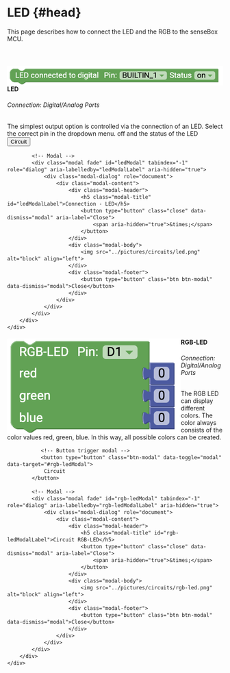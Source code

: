 # LED {#head}

<div class="description">This page describes how to connect the LED and the RGB to the senseBox MCU.
</div>
<div class="line">
    <br>
    <br>
</div>

<div class="container">
    <div class="row">
        <div class="col-md">
            <img src="../pictures/blocks/led/led1.png" alt="block" align="left">
        </div>
        <div class="col-md">
            <h4>LED</h4>
            <h6>Connection: Digital/Analog Ports</h6>
            The simplest output option is controlled via the connection of an LED. Select the correct pin in the dropdown menu.
            off and the status of the LED
            <br>
            <!-- Button trigger modal -->
            <button type="button" class="btn-modal" data-toggle="modal" data-target="#ledModal">
                Circuit
            </button>

            <!-- Modal -->
            <div class="modal fade" id="ledModal" tabindex="-1" role="dialog" aria-labelledby="ledModalLabel" aria-hidden="true">
                <div class="modal-dialog" role="document">
                    <div class="modal-content">
                        <div class="modal-header">
                            <h5 class="modal-title" id="ledModalLabel">Connection - LED</h5>
                            <button type="button" class="close" data-dismiss="modal" aria-label="Close">
                                <span aria-hidden="true">&times;</span>
                            </button>
                        </div>
                        <div class="modal-body">
                            <img src="../pictures/circuits/led.png" alt="block" align="left">
                        </div>
                        <div class="modal-footer">
                            <button type="button" class="btn btn-modal" data-dismiss="modal">Close</button>
                        </div>
                    </div>
                </div>
            </div>
        </div>
    </div>
</div>

<div class="line"></div>

<div class="container">
    <div class="row">
        <div class="col-md">
            <img src="../pictures/blocks/led/led2.png" alt="block" align="left">
        </div>
        <div class="col-md">
            <h4>RGB-LED</h4>
            <h6>Connection: Digital/Analog Ports</h6>
            The RGB LED can display different colors. The color always consists of the color values red, green, blue. In this way, all possible colors can be created. 

               <!-- Button trigger modal -->
               <button type="button" class="btn-modal" data-toggle="modal" data-target="#rgb-ledModal">
                Circuit
            </button>

            <!-- Modal -->
            <div class="modal fade" id="rgb-ledModal" tabindex="-1" role="dialog" aria-labelledby="rgb-ledModalLabel" aria-hidden="true">
                <div class="modal-dialog" role="document">
                    <div class="modal-content">
                        <div class="modal-header">
                            <h5 class="modal-title" id="rgb-ledModalLabel">Circuit RGB-LED</h5>
                            <button type="button" class="close" data-dismiss="modal" aria-label="Close">
                                <span aria-hidden="true">&times;</span>
                            </button>
                        </div>
                        <div class="modal-body">
                            <img src="../pictures/circuits/rgb-led.png" alt="block" align="left">
                        </div>
                        <div class="modal-footer">
                            <button type="button" class="btn btn-modal" data-dismiss="modal">Close</button>
                        </div>
                    </div>
                </div>
            </div>       
        </div>
    </div>
</div>


